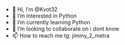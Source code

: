 - 👋 Hi, I’m @Kvot32
- 👀 I’m interested in Python
- 🌱 I’m currently learning Python
- 💞️ I’m looking to collaborate on i dont know
- 📫 How to reach me tg: jimmy_2_metra

<!---
Kvot32/Kvot32 is a ✨ special ✨ repository because its `README.md` (this file) appears on your GitHub profile.
You can click the Preview link to take a look at your changes.
--->
